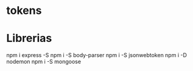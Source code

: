 # tokens

# Librerias
npm i express -S
npm i -S body-parser
npm i -S jsonwebtoken
npm i -D nodemon
npm i -S mongoose